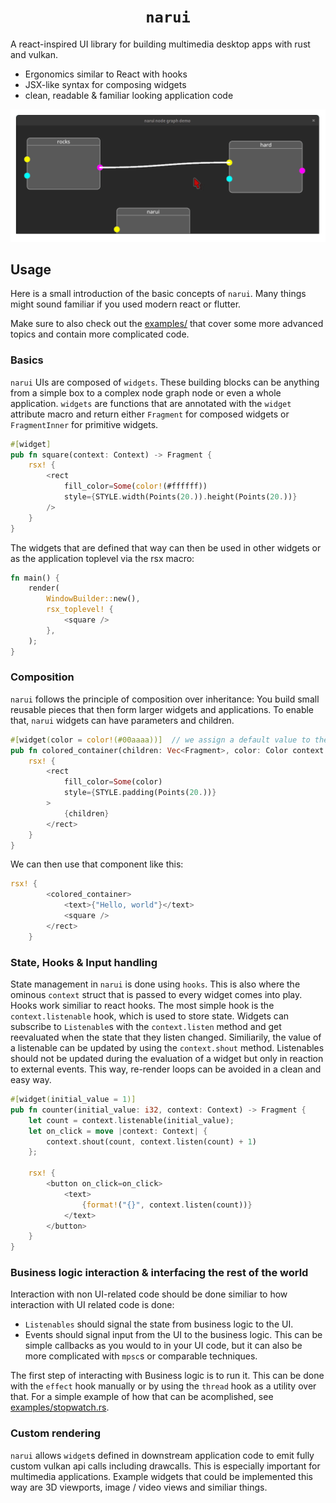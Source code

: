 <h1 align="center"><code>narui</code></h1>

A react-inspired UI library for building multimedia desktop apps with rust and vulkan.

* Ergonomics similar to React with hooks
* JSX-like syntax for composing widgets
* clean, readable & familiar looking application code

![narui node graph demo gif](./node_graph_demo.gif)

## Usage
Here is a small introduction of the basic concepts of `narui`. Many things might sound familiar if you used modern react or flutter. 

Make sure to also check out the [examples/](examples/) that cover some more advanced topics and contain more complicated code.

### Basics

`narui` UIs are composed of `widgets`. These building blocks can be anything from a simple box to a complex node graph node or even a whole application. `widgets` are functions that are annotated with the `widget` attribute macro and return either `Fragment` for composed widgets or `FragmentInner` for primitive widgets.
```rust
#[widget]
pub fn square(context: Context) -> Fragment {
    rsx! {
        <rect 
            fill_color=Some(color!(#ffffff)) 
            style={STYLE.width(Points(20.)).height(Points(20.))} 
        />
    }
}
```

The widgets that are defined that way can then be used in other widgets or as the application toplevel via the rsx macro:
```rust
fn main() {
    render(
        WindowBuilder::new(),
        rsx_toplevel! {
            <square />
        },
    );
}

```


### Composition

`narui` follows the principle of composition over inheritance: You build small reusable pieces that then form larger widgets and applications. To enable that, `narui` widgets can have parameters and children.

```rust
#[widget(color = color!(#00aaaa))]  // we assign a default value to the color attribute which is used when color is unspecified
pub fn colored_container(children: Vec<Fragment>, color: Color context: Context) -> Fragment {
    rsx! {
        <rect 
            fill_color=Some(color) 
            style={STYLE.padding(Points(20.))} 
        >
            {children}
        </rect>
    }
}
```

We can then use that component like this:
```rust
rsx! {
        <colored_container>
            <text>{"Hello, world"}</text>
            <square />
        </rect>
    }
```



### State, Hooks & Input handling

State management in `narui` is done using `hooks`. This is also where the ominous `context` struct that is passed to every widget comes into play. Hooks work similiar to react hooks. The most simple hook is the `context.listenable` hook, which is used to store state. Widgets can subscribe to `Listenable`s with the `context.listen` method and get reevaluated when the state that they listen changed. Similiarily, the value of a listenable can be updated by using the `context.shout` method. Listenables should not be updated during the evaluation of a widget but only in reaction to external events. This way, re-render loops can be avoided in a clean and easy way.

```rust
#[widget(initial_value = 1)]
pub fn counter(initial_value: i32, context: Context) -> Fragment {
    let count = context.listenable(initial_value);
    let on_click = move |context: Context| {
        context.shout(count, context.listen(count) + 1)
    };

    rsx! {
        <button on_click=on_click>
            <text>
                {format!("{}", context.listen(count))}
            </text>
        </button>
    }
}
```


### Business logic interaction & interfacing the rest of the world

Interaction with non UI-related code should be done similiar to how interaction with UI related code is done: 
* `Listenables` should signal the state from business logic to the UI.
* Events should signal input from the UI to the business logic. This can be simple callbacks as you would to in your UI code, but it can also be more complicated with `mpsc`s or comparable techniques.

The first step of interacting with Business logic is to run it. This can be done with the `effect` hook manually or by using the `thread` hook as a utility over that. For a simple example of how that can be acomplished, see [examples/stopwatch.rs](examples/stopwatch.rs).


### Custom rendering

`narui` allows `widget`s defined in downstream application code to emit fully custom vulkan api calls including drawcalls. This is especially important for multimedia applications. Example widgets that could be implemented this way are 3D viewports, image / video views and similiar things.
